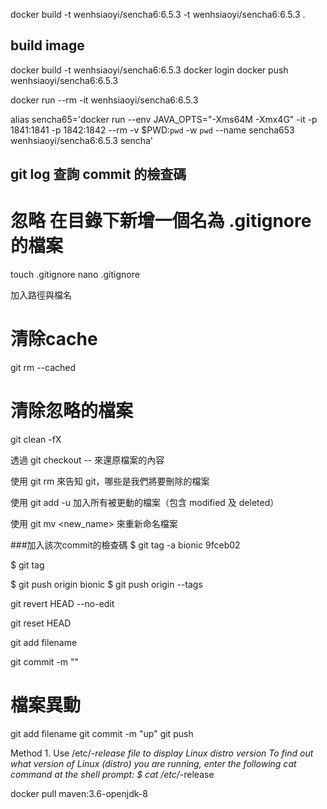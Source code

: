 


docker build -t wenhsiaoyi/sencha6:6.5.3 -t wenhsiaoyi/sencha6:6.5.3 .


## build image
docker build -t wenhsiaoyi/sencha6:6.5.3
docker login
docker push wenhsiaoyi/sencha6:6.5.3




docker run --rm -it wenhsiaoyi/sencha6:6.5.3


alias sencha65='docker run --env JAVA_OPTS="-Xms64M -Xmx4G" -it  -p 1841:1841 -p 1842:1842 --rm -v $PWD:`pwd` -w `pwd` --name sencha653 wenhsiaoyi/sencha6:6.5.3 sencha'




## git log 查詢 commit 的檢查碼


# 忽略 在目錄下新增一個名為 .gitignore 的檔案
touch .gitignore
nano .gitignore

加入路徑與檔名

# 清除cache
git rm --cached

# 清除忽略的檔案
git clean -fX


透過 git checkout -- <file> 來還原檔案的內容

使用 git rm <file> 來告知 git，哪些是我們將要刪除的檔案

使用 git add -u 加入所有被更動的檔案（包含 modified 及 deleted）

使用 git mv <file> <new_name> 來重新命名檔案



###加入該次commit的檢查碼
$ git tag -a bionic 9fceb02

$ git tag




$ git push origin bionic
$ git push origin --tags


git revert HEAD --no-edit

git reset HEAD

git add filename

git commit  -m ""


# 檔案異動
git add filename
git commit -m "up"
git push




Method 1. Use /etc/*-release file to display Linux distro version
To find out what version of Linux (distro) you are running, enter the following cat command at the shell prompt:
$ cat /etc/*-release




docker pull maven:3.6-openjdk-8


